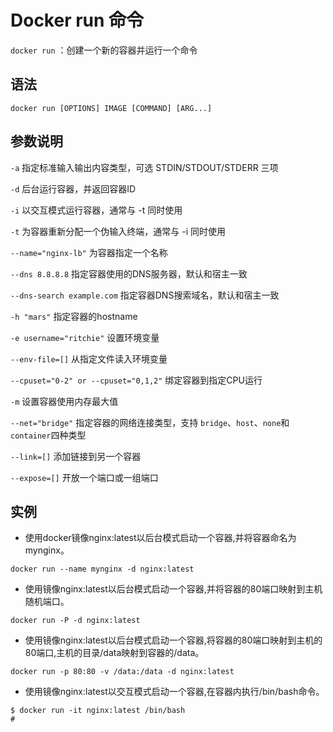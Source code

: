 # Docker run 命令

`docker run` ：创建一个新的容器并运行一个命令

## 语法

```
docker run [OPTIONS] IMAGE [COMMAND] [ARG...]
```

## 参数说明


`-a` 指定标准输入输出内容类型，可选 STDIN/STDOUT/STDERR 三项

`-d` 后台运行容器，并返回容器ID

`-i` 以交互模式运行容器，通常与 -t 同时使用

`-t` 为容器重新分配一个伪输入终端，通常与 -i 同时使用

`--name="nginx-lb"` 为容器指定一个名称

`--dns 8.8.8.8` 指定容器使用的DNS服务器，默认和宿主一致

`--dns-search example.com` 指定容器DNS搜索域名，默认和宿主一致

`-h "mars"` 指定容器的hostname

`-e username="ritchie"` 设置环境变量

`--env-file=[]` 从指定文件读入环境变量

`--cpuset="0-2" or --cpuset="0,1,2"` 绑定容器到指定CPU运行

`-m` 设置容器使用内存最大值

`--net="bridge"` 指定容器的网络连接类型，支持 `bridge`、`host`、`none`和`container`四种类型

`--link=[]` 添加链接到另一个容器

`--expose=[]` 开放一个端口或一组端口

## 实例

- 使用docker镜像nginx:latest以后台模式启动一个容器,并将容器命名为mynginx。

```
docker run --name mynginx -d nginx:latest
```


- 使用镜像nginx:latest以后台模式启动一个容器,并将容器的80端口映射到主机随机端口。

```
docker run -P -d nginx:latest
```
- 使用镜像nginx:latest以后台模式启动一个容器,将容器的80端口映射到主机的80端口,主机的目录/data映射到容器的/data。

```
docker run -p 80:80 -v /data:/data -d nginx:latest
```

- 使用镜像nginx:latest以交互模式启动一个容器,在容器内执行/bin/bash命令。

```
$ docker run -it nginx:latest /bin/bash
#
```